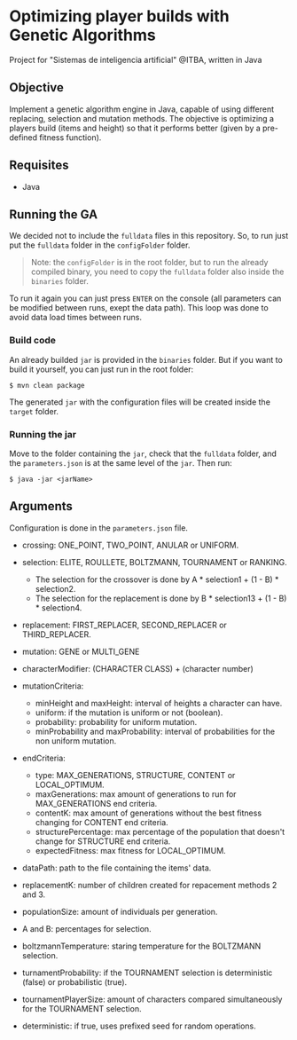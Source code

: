 # Optimizing player builds with Genetic Algorithms
Project for "Sistemas de inteligencia artificial" @ITBA, written in Java

## Objective
Implement a genetic algorithm engine in Java, capable of using different replacing, selection and mutation methods.
The objective is optimizing a players build (items and height) so that it performs better (given by a pre-defined fitness function).

## Requisites

* Java

## Running the GA

We decided not to include the `fulldata` files in this repository. So, to run just put the `fulldata` folder in the `configFolder` folder.
>Note: the `configFolder` is in the root folder, but to run the already compiled binary, you need to copy the `fulldata` folder also inside the `binaries` folder.

To run it again you can just press `ENTER` on the console (all parameters can be modified between runs, exept the data path). This loop was done to avoid data load times between runs.

### Build code

An already builded `jar` is provided in the `binaries` folder. But if you want to build it yourself, you can just run in the root folder:
```
$ mvn clean package
```

The generated `jar` with the configuration files will be created inside the `target` folder.

### Running the jar

Move to the folder containing the `jar`, check that the `fulldata` folder, and the `parameters.json` is at the same level of the `jar`. Then run:
```
$ java -jar <jarName>
```

## Arguments

Configuration is done in the `parameters.json` file.



* crossing: ONE_POINT, TWO_POINT, ANULAR or UNIFORM.
* selection: ELITE, ROULLETE, BOLTZMANN, TOURNAMENT or RANKING.
    * The selection for the crossover is done by A * selection1 + (1 - B) * selection2.
    * The selection for the replacement is done by B * selection13 + (1 - B) * selection4.
* replacement: FIRST_REPLACER, SECOND_REPLACER or THIRD_REPLACER.
* mutation: GENE or MULTI_GENE
* characterModifier: (CHARACTER CLASS) + (character number)
* mutationCriteria:
    * minHeight and maxHeight: interval of heights a character can have.
    * uniform: if the mutation is uniform or not (boolean).
    * probability: probability for uniform mutation.
    * minProbability and maxProbability: interval of probabilities for the non uniform mutation.
* endCriteria:
    * type: MAX_GENERATIONS, STRUCTURE, CONTENT or LOCAL_OPTIMUM.
    * maxGenerations: max amount of generations to run for MAX_GENERATIONS end criteria.
    * contentK: max amount of generations without the best fitness changing for CONTENT end criteria.
    * structurePercentage: max percentage of the population that doesn't change for STRUCTURE end criteria.
    * expectedFitness: max fitness for LOCAL_OPTIMUM.
* dataPath: path to the file containing the items' data.
* replacementK: number of children created for repacement methods 2 and 3.
* populationSize: amount of individuals per generation.

* A and B: percentages for selection.

* boltzmannTemperature: staring temperature for the BOLTZMANN selection.
* turnamentProbability: if the TOURNAMENT selection is deterministic (false) or probabilistic (true).
* tournamentPlayerSize: amount of characters compared simultaneously for the TOURNAMENT selection.
* deterministic: if true, uses prefixed seed for random operations.
